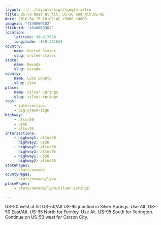 ```yaml
---
layout: ../../layouts/sign/single.astro
title: US-50 West at Alt. US-50 and Alt.US-95
date: 2010-04-15 16:02:42 +0000 +0000
imageid: "4540669302"
flickrid: "4540669302"
location:
    latitude: 39.417878
    longitude: -119.221658
country:
    name: United States
    slug: united-states
state:
    name: Nevada
    slug: nevada
county:
    name: Lyon County
    slug: lyon
place:
    name: Silver Springs
    slug: silver-springs
tags:
    - intersection
    - big-green-sign
highway:
    - altus50
    - us50
    - altus95
intersections:
    - highway1: altus50
      highway2: us50
    - highway1: altus50
      highway2: altus95
    - highway1: us50
      highway2: altus95
statePages:
    - state/nevada
countyPages:
    - state/nevada/lyon
placePages:
    - state/nevada/lyon/silver-springs

---
```

US-50 west at Alt US-50/Alt US-95 junction in Silver Springs.  Use Alt. US-50 East/Alt. US-95 North for Fernley.  Use Alt. US-95 South for Yerington.  Continue on US-50 west for Carson City.